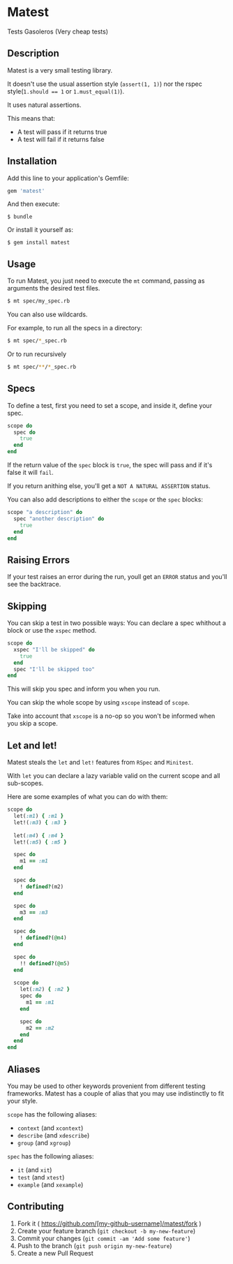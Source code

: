# Matest

Tests Gasoleros (Very cheap tests)

## Description

Matest is a very small testing library.

It doesn't use the usual assertion style (`assert(1, 1)`) nor the rspec style(`1.should == 1` or `1.must_equal(1)`).

It uses natural assertions.

This means that:
- A test will pass if it returns true
- A test will fail if it returns false

## Installation

Add this line to your application's Gemfile:

```ruby
gem 'matest'
```

And then execute:

    $ bundle

Or install it yourself as:

    $ gem install matest

## Usage

To run Matest, you just need to execute the `mt` command, passing as arguments the desired test files.

```bash
$ mt spec/my_spec.rb
```

You can also use wildcards.

For example, to run all the specs in a directory:
```bash
$ mt spec/*_spec.rb
```

Or to run recursively
```bash
$ mt spec/**/*_spec.rb
```

## Specs

To define a test, first you need to set a scope, and inside it, define your spec.
```ruby
scope do
  spec do
    true
  end
end
```

If the return value of the `spec` block is `true`, the spec will pass and if it's false it will `fail`.

If you return anithing else, you'll get a `NOT A NATURAL ASSERTION` status.

You can also add descriptions to either the `scope` or the `spec` blocks:

```ruby
scope "a description" do
  spec "another description" do
    true
  end
end
```

## Raising Errors

If your test raises an error during the run, youll get an `ERROR` status and you'll see the backtrace.

## Skipping

You can skip a test in two possible ways: You can declare a spec whithout a block or use the `xspec` method.

```ruby
scope do
  xspec "I'll be skipped" do
    true
  end
  spec "I'll be skipped too"
end
```

This will skip you spec and inform you when you run.

You can skip the whole scope  by using `xscope` instead of `scope`.

Take into account that `xscope` is a no-op so you won't be informed when you skip a scope.

## Let and let!

Matest steals the `let` and `let!` features from `RSpec` and `Minitest`.

With `let` you can declare a lazy variable valid on the current scope and all sub-scopes.

Here are some examples of what you can do with them:

```ruby
scope do
  let(:m1) { :m1 }
  let!(:m3) { :m3 }
  
  let(:m4) { :m4 }
  let!(:m5) { :m5 }

  spec do
    m1 == :m1
  end

  spec do
    ! defined?(m2)
  end

  spec do
    m3 == :m3
  end

  spec do
    ! defined?(@m4)
  end

  spec do
    !! defined?(@m5)
  end
  
  scope do
    let(:m2) { :m2 }
    spec do
      m1 == :m1
    end

    spec do
      m2 == :m2
    end
  end
end
```

## Aliases

You may be used to other keywords provenient from different testing frameworks. Matest has a couple of alias that you may use indistinctly to fit your style.

`scope` has the following aliases:
- `context` (and `xcontext`)
- `describe` (and `xdescribe`)
- `group` (and `xgroup`)

`spec` has the following aliases:
- `it` (and `xit`)
- `test` (and `xtest`)
- `example` (and `xexample`)

## Contributing

1. Fork it ( https://github.com/[my-github-username]/matest/fork )
2. Create your feature branch (`git checkout -b my-new-feature`)
3. Commit your changes (`git commit -am 'Add some feature'`)
4. Push to the branch (`git push origin my-new-feature`)
5. Create a new Pull Request
